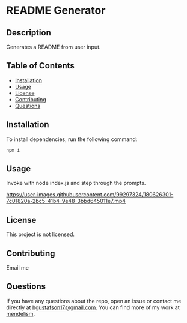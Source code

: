 # README Generator
 
  ## Description
  
  Generates a README from user input.
  
  
  ## Table of Contents
  
  - [Installation](#installation)
  - [Usage](#usage)
  - [License](#license)
  - [Contributing](#contributing)
  - [Questions](#questions)
  
  
  ## Installation
  
  To install dependencies, run the following command:
  ```
  npm i
  ```
  
  
  ## Usage
  
  Invoke with node index.js and step through the prompts.

  


https://user-images.githubusercontent.com/99297324/180626301-7c01820a-2bc5-41b4-9e48-3bbd645011e7.mp4


  
  ## License
  
  This project is not licensed.
  
  
  ## Contributing
  
  Email me
  
  
  ## Questions
  
  If you have any questions about the repo, open an issue or contact me directly at [hgustafson17@gmail.com](mailto:hgustafson17@gmail.com). You can find more of my work at [mendelism](https://github.com/mendelism).

